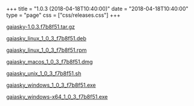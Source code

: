 +++
title = "1.0.3 (2018-04-18T10:40:00)"
date = "2018-04-18T10:40:00"
type = "page"
css = ["css/releases.css"]
+++

<section class="download-links">

<div class="package">

[gaiasky-1.0.3.f7b8f51.tar.gz](https://gaia.ari.uni-heidelberg.de/gaiasky/releases/1.0.3.f7b8f51/gaiasky-1.0.3.f7b8f51.tar.gz)

</div>
<div class="package">

[gaiasky_linux_1_0_3_f7b8f51.deb](https://gaia.ari.uni-heidelberg.de/gaiasky/releases/1.0.3.f7b8f51/gaiasky_linux_1_0_3_f7b8f51.deb)

</div>
<div class="package">

[gaiasky_linux_1_0_3_f7b8f51.rpm](https://gaia.ari.uni-heidelberg.de/gaiasky/releases/1.0.3.f7b8f51/gaiasky_linux_1_0_3_f7b8f51.rpm)

</div>
<div class="package">

[gaiasky_macos_1_0_3_f7b8f51.dmg](https://gaia.ari.uni-heidelberg.de/gaiasky/releases/1.0.3.f7b8f51/gaiasky_macos_1_0_3_f7b8f51.dmg)

</div>
<div class="package">

[gaiasky_unix_1_0_3_f7b8f51.sh](https://gaia.ari.uni-heidelberg.de/gaiasky/releases/1.0.3.f7b8f51/gaiasky_unix_1_0_3_f7b8f51.sh)

</div>
<div class="package">

[gaiasky_windows_1_0_3_f7b8f51.exe](https://gaia.ari.uni-heidelberg.de/gaiasky/releases/1.0.3.f7b8f51/gaiasky_windows_1_0_3_f7b8f51.exe)

</div>
<div class="package">

[gaiasky_windows-x64_1_0_3_f7b8f51.exe](https://gaia.ari.uni-heidelberg.de/gaiasky/releases/1.0.3.f7b8f51/gaiasky_windows-x64_1_0_3_f7b8f51.exe)

</div>


</section>
